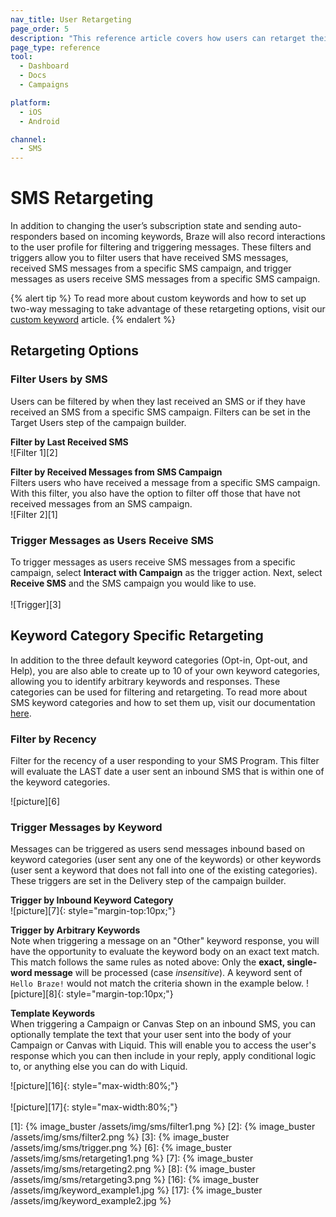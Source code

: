 ```yaml
---
nav_title: User Retargeting
page_order: 5
description: "This reference article covers how users can retarget their messages by users SMS interactions."
page_type: reference
tool:
  - Dashboard
  - Docs
  - Campaigns

platform:
  - iOS
  - Android

channel:
  - SMS
---
```


# SMS Retargeting

In addition to changing the user’s subscription state and sending auto-responders based on incoming keywords, Braze will also record interactions to the user profile for filtering and triggering messages. These filters and triggers allow you to filter users that have received SMS messages, received SMS messages from a specific SMS campaign, and trigger messages as users receive SMS messages from a specific SMS campaign. 

{% alert tip %}
To read more about custom keywords and how to set up two-way messaging to take advantage of these retargeting options, visit our [custom keyword]({{site.baseurl}}/user_guide/message_building_by_channel/sms/keywords/keyword_handling/) article.
{% endalert %}  

## Retargeting Options

### Filter Users by SMS
Users can be filtered by when they last received an SMS or if they have received an SMS from a specific SMS campaign. Filters can be set in the Target Users step of the campaign builder. 

__Filter by Last Received SMS__<br>
![Filter 1][2]

__Filter by Received Messages from SMS Campaign__<br>
Filters users who have received a message from a specific SMS campaign. With this filter, you also have the option to filter off those that have not received messages from an SMS campaign. <br>
![Filter 2][1]

### Trigger Messages as Users Receive SMS
To trigger messages as users receive SMS messages from a specific campaign, select __Interact with Campaign__ as the trigger action. Next, select __Receive SMS__ and the SMS campaign you would like to use. <br><br>
![Trigger][3]

## Keyword Category Specific Retargeting

In addition to the three default keyword categories (Opt-in, Opt-out, and Help), you are also able to create up to 10 of your own keyword categories, allowing you to identify arbitrary keywords and responses. These categories can be used for filtering and retargeting. To read more about SMS keyword categories and how to set them up, visit our documentation [here]({{site.baseurl}}/user_guide/message_building_by_channel/sms/campaign/retargeting/). 

### Filter by Recency

Filter for the recency of a user responding to your SMS Program. This filter will evaluate the LAST date a user sent an inbound SMS that is within one of the keyword categories. 

![picture][6]

### Trigger Messages by Keyword

Messages can be triggered as users send messages inbound based on keyword categories (user sent any one of the keywords) or other keywords (user sent a keyword that does not fall into one of the existing categories). These triggers are set in the Delivery step of the campaign builder.

__Trigger by Inbound Keyword Category__<br>
![picture][7]{: style="margin-top:10px;"}

__Trigger by Arbitrary Keywords__<br>
Note when triggering a message on an "Other" keyword response, you will have the opportunity to evaluate the keyword body on an exact text match. This match follows the same rules as noted above: Only the __exact, single-word message__ will be processed (case _insensitive_). A keyword sent of `Hello Braze!` would not match the criteria shown in the example below. 
![picture][8]{: style="margin-top:10px;"}

__Template Keywords__<br>
When triggering a Campaign or Canvas Step on an inbound SMS, you can optionally template the text that your user sent into the body of your Campaign or Canvas with Liquid. This will enable you to access the user's response which you can then include in your reply, apply conditional logic to, or anything else you can do with Liquid. 

![picture][16]{: style="max-width:80%;"}
<br><br>
![picture][17]{: style="max-width:80%;"}

[1]: {% image_buster /assets/img/sms/filter1.png %}
[2]: {% image_buster /assets/img/sms/filter2.png %}
[3]: {% image_buster /assets/img/sms/trigger.png %} 
[6]: {% image_buster /assets/img/sms/retargeting1.png %}
[7]: {% image_buster /assets/img/sms/retargeting2.png %}
[8]: {% image_buster /assets/img/sms/retargeting3.png %}
[16]: {% image_buster /assets/img/keyword_example1.jpg %}
[17]: {% image_buster /assets/img/keyword_example2.jpg %}